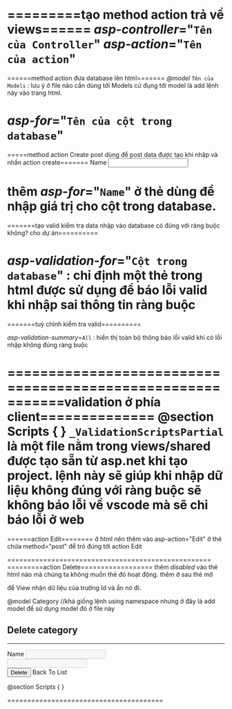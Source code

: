 =========tạo method action trả về views======
_asp-controller_="`Tên của Controller`" _asp-action_="`Tên của action`"
====================
======method action đưa database lên html=======
_@model_ `Tên của Models` : lưu ý ở file nào cần dùng tới Models cứ đụng tới model là add lệnh này vào trang html.

_asp-for_="`Tên của cột trong database`"
=======================================================
=====method action Create post dùng để post data được tạo khi nhập và nhấn action create=======
<label asp-for="Name">Name</label>
<input asp-for="Name" class="form-control"/>

thêm _asp-for_="`Name`" ở thẻ dùng để nhập giá trị cho cột trong database.
=================================================
=======tạo valid kiểm tra data nhập vào database có đúng với ràng buộc không? cho dự án==========
<span asp-validation-for="Cột trong database" class="text-danger"></span>

_asp-validation-for_="`Cột trong database`" : chỉ định một thẻ trong html được sử dụng để báo lỗi valid khi nhập sai thông tin ràng buộc
=========================================================
=======tuỳ chỉnh kiểm tra valid==========
<div asp-validation-summary=All></div>

_asp-validation-summary_=`All` : hiển thị toàn bộ thông báo lỗi valid khi có lỗi nhập không đúng ràng buộc

====================================================
=======validation ở phía client==============
@section Scripts 
{
    <partial name ="_ValidationScriptsPartial" />
}
`_ValidationScriptsPartial` là một file nằm trong views/shared được tạo sẵn từ asp.net khi tạo project.
lệnh này sẽ giúp khi nhập dữ liệu không đúng với ràng buộc sẽ không báo lỗi về vscode mà sẽ chỉ báo lỗi ở web
=====================================================
======action Edit========
ở html nên thêm vào asp-action="Edit" ở thẻ chứa method="post" để trỏ đúng tới action Edit
<form method="post" asp-action="Edit">
</form>

===================================================
=========action Delete==================
thêm _disabled_ vào thẻ html nào mà chúng ta không muốn thẻ đó hoạt động.
thêm <input asp-for="Id" hidden/> ở sau thẻ mở <form> để View nhận dữ liệu của trường Id và ẩn nó đi.


@model Category //khá giống lệnh using namespace nhưng ở đây là add model để sử dụng model đó ở file này

<form method="post" asp-action="DeletePost">
    <input asp-for="Id" hidden/>
    <div class="border p-3 mt-4">
        <div class="row pb-2">
            <h2>Delete category</h2>
            <hr/>
        </div>
        <div class="mb-3">
            <label asp-for="Name">Name</label>
            <input asp-for="Name" disabled class="form-control" />
            <span asp-validation-for="Name" class="text-danger"></span>
        </div>
        <div class="mb-3">
            <label asp-for="DisplayOrder"></label>
            <input asp-for="DisplayOrder" disabled class="form-control"/>
            <span asp-validation-for="DisplayOrder" class="text-danger"></span>
        </div>
        <button type="submit" class="btn btn-primary">Delete</button>
        <a asp-controller="Category" asp-action="Index" class="btn btn-primary">Back To List</a>
    </div>

</form>
@section Scripts 
{
    <partial name ="_ValidationScriptsPartial" />
}

=======================================
